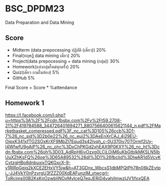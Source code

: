 # BSC_DPDM23
Data Preparation and Data Mining

## Score
- Midterm (data prepocessing ปฏิบัติ (เดี่ยว)) 20%
- Final(ทฤษฎี data mining เดี่ยว) 20%
- Project(data prepocessing + data mining (กลุ่ม)) 30%
- Homework(แบ่งกลุ่มใหม่ทุกครั้ง) 20%
- Quiz(เดี่ยว ถามในห้อง) 5%
- GitHub 5%

Final Score = Score * %attendance

## Homework 1
https://l.facebook.com/l.php?u=https%3A%2F%2Fcdn.fbsbx.com%2Fv%2Ft59.2708-21%2F419784588_344726401694271_8807566400615621144_n.pdf%2FMarketbasket_compressed.pdf%3F_nc_cat%3D105%26ccb%3D1-7%26_nc_sid%3D2b0e22%26_nc_eui2%3DAeEnXrCAJ_4i29EU-OjpxK341xfTG2SOxKrXF9MbZI7Equd3s42Ivqh_c-0U370iy70TOrmf2Uy-l4WfwfU9gAiP%26_nc_ohc%3DxChPKGd2xhEAX9P0KXY%26_nc_ht%3Dcdn.fbsbx.com%26oh%3D03_AdRpH6ivOzxg0LCiLOiM6uKbGtbIkMKSLN5IbUuXZhKsFQ%26oe%3D65A89532%26dl%3D1%26fbclid%3DIwAR1d5VcvKCvtzgHBo8dnbuxjxTQKGxcX-9-v1RlRpGejq2kXCE2EHxVY5jw&h=AT3GDnx_WbcsS1dbMPQtPh78n06kZEvtpi_-JJ4VkY0nPzvrgU3fZZZ00XdEAFunziM_vtwcgrI-ToRcims00B2KsKnOzwbliNOxMvIceQ7eqJERjD4yahjImwzIJV1ifxxQEA
